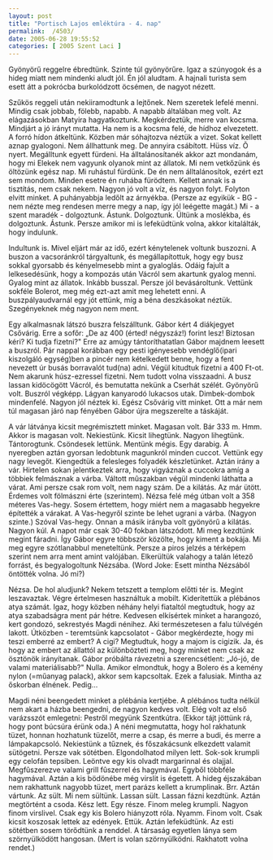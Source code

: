 ```yaml
---
layout: post
title: "Portisch Lajos emléktúra - 4. nap"
permalink:  /4503/ 
date: 2005-06-28 19:55:52
categories: [ 2005 Szent Laci ]
---
```

Gyönyörű reggelre ébredtünk. Szinte túl gyönyörűre. Igaz a szúnyogok és a hideg miatt nem mindenki aludt jól. Én jól aludtam. A hajnali turista sem esett átt a pokrócba burkolódzott öcsémen, de nagyot nézett.

Szűkös reggeli után nekiiramodtunk a lejtőnek. Nem szeretek lefelé menni. Mindig csak jobbab, fölebb, napabb. A napabb általában meg volt. Az elágazásokban Matyira hagyatkoztunk. Megkérdeztük, merre van kocsma. Mindjárt a jó irányt mutatta. Ha nem is a kocsma felé, de hídhoz elvezetett. A forró hídon átkeltünk. Közben már sóhajtozva néztük a vizet. Sokat kellett aznap gyalogoni. Nem állhattunk meg. De annyira csábított. Hüss víz. Õ nyert. Megálltunk egyett fürdeni. Ha álltalánosítanék akkor azt mondanám, hogy mi Elekek nem vagyunk olyanok mint az állatok. Mi nem vetkőzünk és öltözünk egész nap. Mi ruhástul fürdünk. De én nem álltalánosítok, ezért ezt sem mondom. Minden esetre én ruhába fürödtem. Kellett annak is a tisztítás, nem csak nekem. Nagyon jó volt a víz, és nagyon folyt. Folyton elvitt minket. A puhányabbja ledőlt az árnyékba. (Persze az egyikük - BG - nem nézte meg rendesen merre megy a nap, így jól leégette magát.) Mi - a szent maradék - dolgoztunk. Ástunk. Dolgoztunk. Ültünk a moslékba, és dolgoztunk. Ástunk. Persze amikor mi is lefeküdtünk volna, akkor kitalálták, hogy indulunk.

Indultunk is. Mivel eljárt már az idő, ezért kénytelenek voltunk buszozni. A buszon a vacsoránkról tárgyaltunk, és megállapítottuk, hogy egy busz sokkal gyorsabb és kényelmesebb mint a gyaloglás. Odáig fajult a lelkesedésünk, hogy a kompozás után Vácról sem akartunk gyalog menni. Gyalog mint az állatok. Inkább busszal. Persze jól bevásároltunk. Vettünk sokféle Bolerot, meg még ezt-azt amit meg lehetett enni. A buszpályaudvarnál egy jót ettünk, míg a béna deszkásokat néztük. Szegényeknek még nagyon nem ment.

Egy alkalmasnak látszó buszra felszálltunk. Gábor kért 4 diákjegyet Csővárig. Erre a sofőr: „De az 400 (érted! négyszáz!) forint lesz! Biztosan kéri? Ki tudja fizetni?" Erre az amúgy tántoríthatatlan Gábor majdnem leesett a buszról. Pár nappal korábban egy pesti igényesebb vendéglő(ipari kiszolgáló egység)ben a pincér nem kételkedett benne, hogy a fent nevezett úr busás borravalót tud(na) adni. Végül kitudtuk fizetni a 400 Ft-ot. Nem akarunk húsz-ezressel fizetni. Nem tudott volna visszaadni. A busz lassan kidöcögött Vácról, és bemutatta nekünk a Cserhát szélét. Gyönyörű volt. Buszról végképp. Lágyan kanyarodó lukacsos utak. Dimbek-dombok mindenfelé. Nagyon jól néztek ki. Egész Csővárig vitt minket. Ott a már nem túl magasan járó nap fényében Gábor újra megszerelte a táskáját.

A vár látványa kicsit megrémisztett minket. Magasan volt. Bár 333 m. Hmm. Akkor is magasan volt. Nekiestünk. Kicsit lihegtünk. Nagyon lihegtünk. Tántorogtunk. Csöndesek lettünk. Mentünk mégis. Egy darabig. A nyeregben aztán gyorsan ledobtunk magunkról minden cuccot. Vettünk egy nagy levegőt. Kiengedtük a felesleges folyadék készletünket. Aztán irány a vár. Hirtelen sokan jelentkeztek arra, hogy vigyáznak a cuccokra amíg a többiek felmásznak a várba. Váltott mûszakban végül mindenki láthatta a várat. Ami persze csak rom volt, nem nagy szám. De a kilátás. Az már ütött. Érdemes volt fölmászni érte (szerintem). Nézsa felé még útban volt a 358 méteres Vas-hegy. Sosem értettem, hogy miért nem a magasabb hegyekre építették a várakat. A Vas-hegyről szinte be lehet ugrani a várba. (Nagyon szinte.) Szóval Vas-hegy. Onnan a másik irányba volt gyönyörű a kilátás. Nagyon kúl. A napot már csak 30-40 fokban látszódott. Mi meg kezdtünk megint fáradni. Így Gábor egyre többször közölte, hogy kiment a bokája. Mi meg egyre szótlanabbul meneteltünk. Persze a piros jelzés a térképem szerint nem arra ment amint valójában. Elkerültük valahogy a talán létező forrást, és begyalogoltunk Nézsába. (Word Joke: Esett mintha Nézsából öntötték volna. Jó mi?)

Nézsa. De hol aludjunk? Nekem tetszett a templom előtti tér is. Megint leszavaztak. Végre értelmesen használtuk a mobilt. Kiderítettük a plébános atya számát. Igaz, hogy közben néhány helyi fiataltól megtudtuk, hogy az atya szabadságra ment pár hétre. Kedvesen elkísértek minket a harangozó, kert gondozó, sekrestyés Magdi nénihez. Aki természetesen a falu túlvégén lakott. Útközben - teremtsünk kapcsolatot - Gábor megkérdezte, hogy mi teszi emberré az embert? A cigi? Megtudtuk, hogy a majom is cigizik. Ja, és hogy az embert az állattól az különbözteti meg, hogy minket nem csak az ösztönök irányítanak. Gábor próbálta rávezetni a szerencsétlent: „Jó-jó, de valami materiálisabb?" Nulla. Amikor elmondtuk, hogy a Bolero és a kemény nylon (=műanyag palack), akkor sem kapcsoltak. Ezek a falusiak. Mintha az őskorban élnének. Pedig…

Magdi néni beengedett minket a plébánia kertjébe. A plébános tudta nélkül nem akart a házba beengedni, de nagyon kedves volt. Elég volt az első varázsszót emlegetni: Pestről megyünk Szentkútra. (Ekkor tájt jöttünk rá, hogy pont búcsúra érünk oda.) A néni megmutatta, hogy hol rakhatunk tüzet, honnan hozhatunk tüzelőt, merre a csap, és merre a budi, és merre a lámpakapcsoló. Nekiestünk a tűznek, és főszakácsunk elkezdett valamit sütögetni. Persze vak sötétben. Elgondolhatod milyen lett. Sok-sok krumpli egy celofán tepsiben. Leöntve egy kis olvadt margarinnal és olajjal. Megfûszerezve valami grill fûszerrel és hagymával. Egyből többféle hagymával. Aztán a kis bödönébe még virslit is égetett. A hideg éjszakában nem rakhattunk nagyobb tüzet, mert parázs kellett a krumplinak. Brr. Aztán vártunk. Az sült. Mi nem sültünk. Lassan sült. Lassan fázni kezdtünk. Aztán megtörtént a csoda. Kész lett. Egy része. Finom meleg krumpli. Nagyon finom virslivel. Csak egy kis Bolero hiányzott róla. Nyamm. Finom volt. Csak kicsit koszosak lettek az edények. Ettük. Aztán lefeküdtünk. Az esti sötétben sosem törődtünk a renddel. A társaság egyetlen lánya sem szörnyülködött hangosan. (Mert is volan szörnyülködni. Rakhatott volna rendet.)
